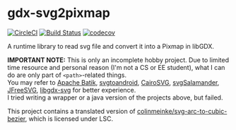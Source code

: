 # gdx-svg2pixmap

[![CircleCI](https://circleci.com/gh/fxzjshm/gdx-svg2pixmap.svg?style=svg)](https://circleci.com/gh/fxzjshm/gdx-svg2pixmap)
[![Build Status](https://travis-ci.org/fxzjshm/gdx-svg2pixmap.svg?branch=master)](https://travis-ci.org/fxzjshm/gdx-svg2pixmap)
[![codecov](https://codecov.io/gh/fxzjshm/gdx-svg2pixmap/branch/master/graph/badge.svg?token=2l6iMIby7d)](https://codecov.io/gh/fxzjshm/gdx-svg2pixmap)  

A runtime library to read svg file and convert it into a Pixmap in libGDX.

**IMPORTANT NOTE:** This is only an incomplete hobby project. Due to limited time resource and personal reason (I'm not a CS or EE student), what I can do are only part of `<path>`-related things.  
You may refer to 
[Apache Batik](https://xmlgraphics.apache.org/batik/), 
[svgtoandroid](https://github.com/misakuo/svgtoandroid), 
[CairoSVG](https://github.com/Kozea/CairoSVG), 
[svgSalamander](https://github.com/blackears/svgSalamander), 
[JFreeSVG](https://github.com/jfree/jfreesvg), 
[libgdx-svg](https://code.google.com/p/libgdx-svg/source/browse/gdx/src/com/badlogic/gdx/graphics/g2d/svg) 
for better experience.  
I tried writing a wrapper or a java version of the projects above, but failed.

This project contains a translated version of [colinmeinke/svg-arc-to-cubic-bezier](https://github.com/colinmeinke/svg-arc-to-cubic-bezier), which is licensed under LSC.  